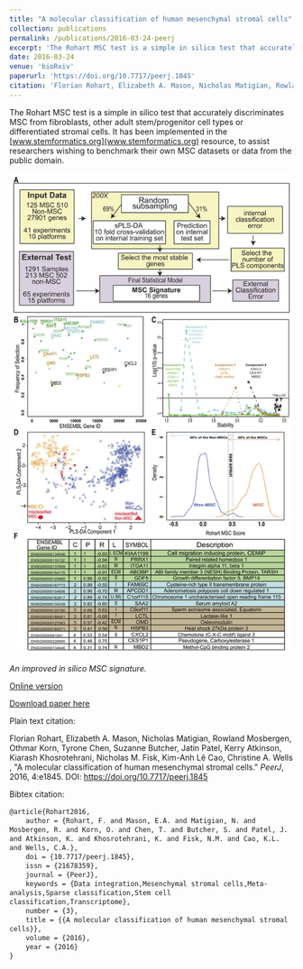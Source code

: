 ```yaml
---
title: "A molecular classification of human mesenchymal stromal cells"
collection: publications
permalink: /publications/2016-03-24-peerj
excerpt: 'The Rohart MSC test is a simple in silico test that accurately discriminates MSC from fibroblasts, other adult stem/progenitor cell types or differentiated stromal cells.'
date: 2016-03-24
venue: 'bioRxiv'
paperurl: 'https://doi.org/10.7717/peerj.1845'
citation: 'Florian Rohart, Elizabeth A. Mason, Nicholas Matigian, Rowland Mosbergen, Othmar Korn, Tyrone Chen, Suzanne Butcher, Jatin Patel, Kerry Atkinson, Kiarash Khosrotehrani, Nicholas M. Fisk, Kim-Anh Lê Cao, Christine A. Wells​, &quot;A molecular classification of human mesenchymal stromal cells.&quot; <i>PeerJ</i>, 2016, 4:e1845. DOI: https://doi.org/10.7717/peerj.1845'
---
```

The Rohart MSC test is a simple in silico test that accurately discriminates MSC from fibroblasts, other adult stem/progenitor cell types or differentiated stromal cells. It has been implemented in the [www.stemformatics.org](www.stemformatics.org) resource, to assist researchers wishing to benchmark their own MSC datasets or data from the public domain.

![](../files/fig-2-2x.jpg)

*An improved in silico MSC signature.*

[Online version](https://doi.org/10.7717/peerj.1845)

[Download paper here](http://tyronechen.github.io/files/peerj-1845.pdf)

Plain text citation:

Florian Rohart, Elizabeth A. Mason, Nicholas Matigian, Rowland Mosbergen, Othmar Korn, Tyrone Chen, Suzanne Butcher, Jatin Patel, Kerry Atkinson, Kiarash Khosrotehrani, Nicholas M. Fisk, Kim-Anh Lê Cao, Christine A. Wells​, &quot;A molecular classification of human mesenchymal stromal cells.&quot; <i>PeerJ</i>, 2016, 4:e1845. DOI: https://doi.org/10.7717/peerj.1845

Bibtex citation:
```
@article{Rohart2016,
	author = {Rohart, F. and Mason, E.A. and Matigian, N. and Mosbergen, R. and Korn, O. and Chen, T. and Butcher, S. and Patel, J. and Atkinson, K. and Khosrotehrani, K. and Fisk, N.M. and Cao, K.L. and Wells, C.A.},
	doi = {10.7717/peerj.1845},
	issn = {21678359},
	journal = {PeerJ},
	keywords = {Data integration,Mesenchymal stromal cells,Meta-analysis,Sparse classification,Stem cell classification,Transcriptome},
	number = {3},
	title = {{A molecular classification of human mesenchymal stromal cells}},
	volume = {2016},
	year = {2016}
}
```
